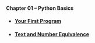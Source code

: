 #### Chapter 01 – Python Basics
- #### [Your First Program](practice01_01.py)
- #### [Text and Number Equivalence](practice01_02.py)
